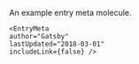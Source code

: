 An example entry meta molecule.

```
<EntryMeta
author="Gatsby"
lastUpdated="2018-03-01"
includeLink={false} />
```

